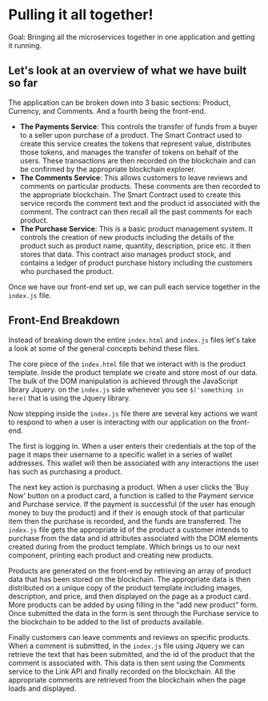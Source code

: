 # Pulling it all together!
Goal: Bringing all the microservices together in one application and getting it running.

## Let's look at an overview of what we have built so far

The application can be broken down into 3 basic sections: Product, Currency, and Comments. And a fourth being the front-end.

* **The Payments Service**: This controls the transfer of funds from a buyer to a seller upon purchase of a product. The Smart Contract used to create this service creates the tokens that represent value, distributes those tokens, and manages the transfer of tokens on behalf of the users. These transactions are then recorded on the blockchain and can be confirmed by the appropriate blockchain explorer.
* **The Comments Service**: This allows customers to leave reviews and comments on particular products. These comments are then recorded to the appropriate blockchain. The Smart Contract used to create this service records the comment text and the product id associated with the comment. The contract can then recall all the past comments for each product.
* **The Purchase Service**: This is a basic product management system. It controls the creation of new products including the details of the product such as product name, quantity, description, price etc. it then stores that data. This contract also manages product stock, and contains a ledger of product purchase history including the customers who purchased the product.

Once we have our front-end set up, we can pull each service together in the ```index.js``` file.

## Front-End Breakdown

Instead of breaking down the entire ```index.html``` and ```index.js``` files let's take a look at some of the general concepts behind these files.

The core piece of the ```index.html``` file that we interact with is the product template. Inside the product template we create and store most of our data. The bulk of the DOM manipulation is achieved through the JavaScript library Jquery. on the ```index.js``` side whenever you see ```$('something in here)``` that is using the Jquery library.

Now stepping inside the ```index.js``` file there are several key actions we want to respond to when a user is interacting with our application on the front-end.

The first is logging in. When a user enters their credentials at the top of the page it maps their username to a specific wallet in a series of wallet addresses. This wallet will then be associated with any interactions the user has such as purchasing a product.

The next key action is purchasing a product. When a user clicks the 'Buy Now' button on a product card, a function is called to the Payment service and Purchase service. If the payment is successful (if the user has enough money to buy the product) and if their is enough stock of that particular item then the purchase is recorded, and the funds are transferred. The ```index.js``` file gets the appropriate id of the product a customer intends to purchase from the data and id attributes associated with the DOM elements created during from the product template. Which brings us to our next component, printing each product and creating new products.

Products are generated on the front-end by retrieving an array of product data that has been stored on the blockchain. The appropriate data is then distributed on a unique copy of the product template including images, description, and price, and then displayed on the page as a product card. More products can be added by using filling in the "add new product" form. Once submitted the data in the form is sent through the Purchase service to the blockchain to be added to the list of products available.

Finally customers can leave comments and reviews on specific products. When a comment is submitted, in the ```index.js``` file using Jquery we can retrieve the text that has been submitted, and the id of the product that the comment is associated with. This data is then sent using the Comments service to the Link API and finally recorded on the blockchain. All the appropriate comments are retrieved from the blockchain when the page loads and displayed.